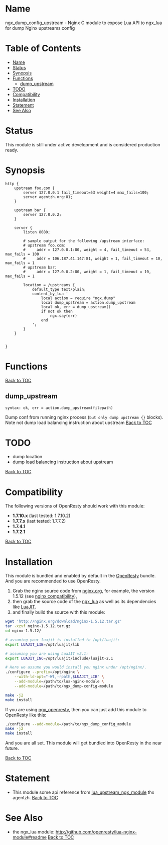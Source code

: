 Name
====

ngx_dump_config_upstream - Nginx C module to expose Lua API to ngx_lua for dump Nginx upstreams config

Table of Contents
=================

* [Name](#name)
* [Status](#status)
* [Synopsis](#synopsis)
* [Functions](#functions)
    * [dump_upstream](#dump_upstreams)
* [TODO](#todo)
* [Compatibility](#compatibility)
* [Installation](#installation)
* [Statement](#statement)
* [See Also](#see-also)

Status
======

This module is still under active development and is considered production ready.

Synopsis
========

```nginx
http {
    upstream foo.com {
        server 127.0.0.1 fail_timeout=53 weight=4 max_fails=100;
        server agentzh.org:81;
    }

    upstream bar {
        server 127.0.0.2;
    }

    server {
        listen 8080;

        # sample output for the following /upstream interface:
        # upstream foo.com:
        #     addr = 127.0.0.1:80, weight = 4, fail_timeout = 53, max_fails = 100
        #     addr = 106.187.41.147:81, weight = 1, fail_timeout = 10, max_fails = 1
        # upstream bar:
        #     addr = 127.0.0.2:80, weight = 1, fail_timeout = 10, max_fails = 1

        location = /upstreams {
            default_type text/plain;
            content_by_lua '
                local action = require "ngx.dump"
                local dump_upstream = action.dump_upstream
                local ok, err = dump_upstream()
                if not ok then 
                    ngx.say(err)
                end
            ';
        }
    }


}
```

Functions
=========

[Back to TOC](#table-of-contents)

dump_upstream
-------------
`syntax: ok, err = action.dump_upstream(filepath)`

 Dump conf from running nginx process (`but only dump upstream {}` blocks).
 Note not dump load balancing instruction about upstream
[Back to TOC](#table-of-contents)       



TODO
====

* dump location
* dump load balancing instruction about upstream

[Back to TOC](#table-of-contents)

Compatibility
=============

The following versions of OpenResty should work with this module:

* **1.7.10.x**  (last tested: 1.7.10.2)
* **1.7.7.x**   (last tested: 1.7.7.2)
* **1.7.4.1**  
* **1.7.2.1**  

[Back to TOC](#table-of-contents)

Installation
============

This module is bundled and enabled by default in the [OpenResty](http://openresty.org) bundle. And you are recommended to use OpenResty.

1. Grab the nginx source code from [nginx.org](http://nginx.org/), for example,
the version 1.5.12 (see [nginx compatibility](#compatibility)),
2. then grab the source code of the [ngx_lua](https://github.com/openresty/lua-nginx-module#installation) as well as its dependencies like [LuaJIT](http://luajit.org/download.html).
3. and finally build the source with this module:

```bash
wget 'http://nginx.org/download/nginx-1.5.12.tar.gz'
tar -xzvf nginx-1.5.12.tar.gz
cd nginx-1.5.12/

# assuming your luajit is installed to /opt/luajit:
export LUAJIT_LIB=/opt/luajit/lib

# assuming you are using LuaJIT v2.1:
export LUAJIT_INC=/opt/luajit/include/luajit-2.1

# Here we assume you would install you nginx under /opt/nginx/.
./configure --prefix=/opt/nginx \
    --with-ld-opt="-Wl,-rpath,$LUAJIT_LIB" \
    --add-module=/path/to/lua-nginx-module \
    --add-module=/path/to/ngx_dump-config-module

make -j2
make install
```

If you are using [ngx_openresty](http://openresty.org), then you can just add this module to OpenResty like this:

```bash
./configure --add-module=/path/to/ngx_dump_config_module
make -j2
make install
```

And you are all set. This module will get bundled into OpenResty in the near future.

[Back to TOC](#table-of-contents)


Statement 
========
* This module some api reference from [lua_upstream_ngx_module](https://github.com/openresty/lua-upstream-nginx-module) thx agentzh.
[Back to TOC](#table-of-contents)

See Also
========
* the ngx_lua module: http://github.com/openresty/lua-nginx-module#readme
[Back to TOC](#table-of-contents)

